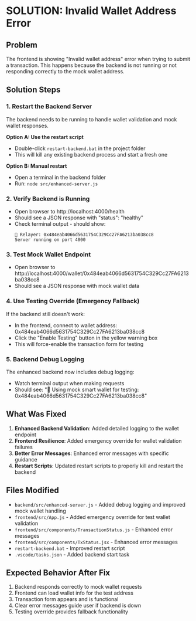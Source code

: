 # SOLUTION: Invalid Wallet Address Error

## Problem
The frontend is showing "Invalid wallet address" error when trying to submit a transaction. This happens because the backend is not running or not responding correctly to the mock wallet address.

## Solution Steps

### 1. Restart the Backend Server
The backend needs to be running to handle wallet validation and mock wallet responses.

**Option A: Use the restart script**
- Double-click `restart-backend.bat` in the project folder
- This will kill any existing backend process and start a fresh one

**Option B: Manual restart**
- Open a terminal in the backend folder
- Run: `node src/enhanced-server.js`

### 2. Verify Backend is Running
- Open browser to http://localhost:4000/health
- Should see a JSON response with "status": "healthy"
- Check terminal output - should show:
  ```
  🔑 Relayer: 0x484eab4066d5631754C329Cc27FA6213ba038cc8
  Server running on port 4000
  ```

### 3. Test Mock Wallet Endpoint
- Open browser to http://localhost:4000/wallet/0x484eab4066d5631754C329Cc27FA6213ba038cc8
- Should see a JSON response with mock wallet data

### 4. Use Testing Override (Emergency Fallback)
If the backend still doesn't work:
- In the frontend, connect to wallet address: 0x484eab4066d5631754C329Cc27FA6213ba038cc8
- Click the "Enable Testing" button in the yellow warning box
- This will force-enable the transaction form for testing

### 5. Backend Debug Logging
The enhanced backend now includes debug logging:
- Watch terminal output when making requests
- Should see: "🔧 Using mock smart wallet for testing: 0x484eab4066d5631754C329Cc27FA6213ba038cc8"

## What Was Fixed

1. **Enhanced Backend Validation**: Added detailed logging to the wallet endpoint
2. **Frontend Resilience**: Added emergency override for wallet validation failures
3. **Better Error Messages**: Enhanced error messages with specific guidance
4. **Restart Scripts**: Updated restart scripts to properly kill and restart the backend

## Files Modified

- `backend/src/enhanced-server.js` - Added debug logging and improved mock wallet handling
- `frontend/src/App.js` - Added emergency override for test wallet validation
- `frontend/src/components/TransactionStatus.js` - Enhanced error messages
- `frontend/src/components/TxStatus.jsx` - Enhanced error messages
- `restart-backend.bat` - Improved restart script
- `.vscode/tasks.json` - Added backend start task

## Expected Behavior After Fix

1. Backend responds correctly to mock wallet requests
2. Frontend can load wallet info for the test address
3. Transaction form appears and is functional
4. Clear error messages guide user if backend is down
5. Testing override provides fallback functionality

